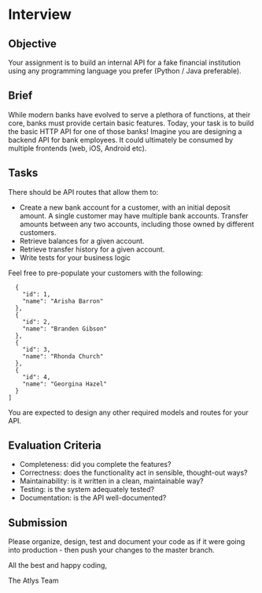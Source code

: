 # Interview

## Objective
Your assignment is to build an internal API for a fake financial institution using any programming language you prefer (Python / Java preferable).

## Brief
While modern banks have evolved to serve a plethora of functions, at their core, banks must provide certain basic features. Today, your task is to build the basic HTTP API for one of those banks! Imagine you are designing a backend API for bank employees. It could ultimately be consumed by multiple frontends (web, iOS, Android etc).

## Tasks


There should be API routes that allow them to:
- Create a new bank account for a customer, with an initial deposit amount. A single customer may have multiple bank accounts.
Transfer amounts between any two accounts, including those owned by different customers.
- Retrieve balances for a given account.
- Retrieve transfer history for a given account.
- Write tests for your business logic

Feel free to pre-populate your customers with the following:

```[
  {
    "id": 1,
    "name": "Arisha Barron"
  },
  {
    "id": 2,
    "name": "Branden Gibson"
  },
  {
    "id": 3,
    "name": "Rhonda Church"
  },
  {
    "id": 4,
    "name": "Georgina Hazel"
  }
]

```

You are expected to design any other required models and routes for your API.

## Evaluation Criteria
- Completeness: did you complete the features?
- Correctness: does the functionality act in sensible, thought-out ways?
- Maintainability: is it written in a clean, maintainable way?
- Testing: is the system adequately tested?
- Documentation: is the API well-documented?

## Submission
Please organize, design, test and document your code as if it were going into production - then push your changes to the master branch. 

All the best and happy coding,

The Atlys Team
